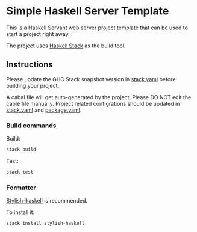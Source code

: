 # Simple Haskell Server Template
This is a Haskell Servant web server project template that can be used to start a project right away.

The project uses [Haskell Stack] as the build tool.

## Instructions
Please update the GHC Stack snapshot version in [stack.yaml] before building your project.

A cabal file will get auto-generated by the project. Please DO NOT edit the cable file manually. 
Project related configrations should be updated in [stack.yaml](stack.yaml) and [package.yaml](package.yaml).

### Build commands
Build:
```sh
stack build
```

Test:
```sh
stack test
```

### Formatter
[Stylish-haskell] is recommended.

To install it:
```sh
stack install stylish-haskell
```

[Haskell Stack]: https://docs.haskellstack.org/en/stable/README/
[stack.yaml]: https://github.com/bjing/simple-servant-server/blob/main/stack.yaml#L20
[Stylish-haskell]: https://github.com/haskell/stylish-haskell
